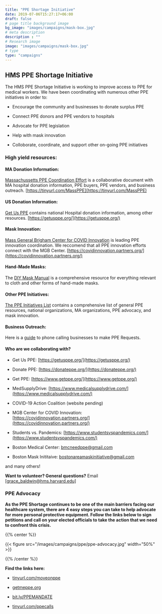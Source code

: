 ```yaml
---
title: "PPE Shortage Initiative"
date: 2019-07-06T15:27:17+06:00
draft: false
# page title background image
bg_image: "images/campaigns/mask-box.jpg"
# meta description
description : ""
# Research image
image: "images/campaigns/mask-box.jpg"
# type
type: "campaigns"
---
```


## HMS PPE Shortage Initiative

The HMS PPE Shortage Initiative is working to improve access to PPE for
medical workers. We have been coordinating with numerous other PPE
initiatives in order to:

-   Encourage the community and businesses to donate surplus PPE

-   Connect PPE donors and PPE vendors to hospitals

-   Advocate for PPE legislation

-   Help with mask innovation

-   Colloborate, coordinate, and support other on-going PPE initiatives

### High yield resources:

#### MA Donation Information:

[Massachussetts PPE Coordination
Effort](https://tinyurl.com/MassPPE) is a collaborative
document with MA hospital donation information, PPE buyers, PPE vendors,
and business outreach.
[https://tinyurl.com/MassPPE](https://tinyurl.com/MassPPE)

#### US Donation Information:

[Get Us PPE](https://getusppe.org/) contains national
Hospital donation information, among other resources.
[https://getusppe.org/](https://getusppe.org/)

#### Mask Innovation:

[Mass General Brigham Center for COVID
Innovation](https://covidinnovation.partners.org/) is
leading PPE innovation coordination. We reccomend that all PPE
innovation efforts connect with the MGB Center.
[https://covidinnovation.partners.org/](https://covidinnovation.partners.org/)

#### Hand-Made Masks:

The [DIY Mask
Manual](https://covidstudentresponse.org/files/mask-making/mask-making-guide.pdf)
is a comprehensive resource for everything relevant to cloth and other
forms of hand-made masks.

#### Other PPE Initiatives:

[The PPE Initiatives List](/resources/ppe-resources) contains a
comprehensive list of general PPE resources, national organizations, MA
organizations, PPE advocacy, and mask innovation.

#### Business Outreach:

Here is a
[guide](https://covidstudentresponse.org/resources/requesting-ppe/)
to phone calling businesses to make PPE Requests.

#### Who are we collaborating with?

-   Get Us PPE:
    [https://getusppe.org/](https://getusppe.org/)

-   Donate PPE:
    [https://donateppe.org/](https://donateppe.org/)

-   Get PPE:
    [https://www.getppe.org/](https://www.getppe.org/)

-   MedSupplyDrive:
    [https://www.medicalsupplydrive.com/](https://www.medicalsupplydrive.com/)

-   COVID-19 Action Coalition (website pending)

-   MGB Center for COVID Innovation:
    [https://covidinnovation.partners.org/](https://covidinnovation.partners.org/)

-   Students vs. Pandemics:
    [https://www.studentsvspandemics.com/](https://www.studentsvspandemics.com/)

-   Boston Medical Center:
    [bmcneedppe\@gmail.com](mailto:bmcneedppe@gmail.com)

-   Boston Mask Inititaive:
    [bostonareamaskinitiative\@gmail.com](mailto:bostonareamaskinitiative@gmail.com)

and many others!

**Want to volunteer? General questions?** Email
[[grace\_baldwin\@hms.harvard.edu]](mailto:grace_baldwin@hms.harvard.edu)

### PPE Advocacy

**As the PPE Shortage continues to be one of the main barriers facing
our healthcare system, there are 4 easy steps you can take to help
advocate for more personal protective equipment. Follow the links below
to sign petitions and call on your elected officials to take the action
that we need to confront this crisis.**

{{% center %}}

{{< figure src="/images/campaigns/ppe/ppe-advocacy.jpg" width="50%" >}}

{{% /center %}}


**Find the links here:**

-   [tinyurl.com/moveonppe](https://tinyurl.com/moveonppe/)

-   [getmeppe.org](https://getmeppe.org/)

-   [bit.ly/PPEMANDATE](https://docs.google.com/forms/d/e/1FAIpQLScMNejW_rvG2tDpqR9f7ws7fV2FwU9EaofewIvQ1m1lnBiuTA/viewform)

-   [tinyurl.com/ppecalls](https://tinyurl.com/ppecalls/)

